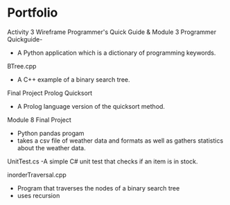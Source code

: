 # Portfolio

Activity 3 Wireframe Programmer's Quick Guide & Module 3 Programmer Quickguide-
- A Python application which is a dictionary of programming keywords.

BTree.cpp
- A C++ example of a binary search tree.

Final Project Prolog Quicksort
- A Prolog language version of the quicksort method.


Module 8 Final Project
- Python pandas progam
- takes a csv file of weather data and formats as well as gathers statistics about the weather data.

UnitTest.cs
-A simple C# unit test that checks if an item is in stock.

inorderTraversal.cpp
- Program that traverses the nodes of a binary search tree
- uses recursion
